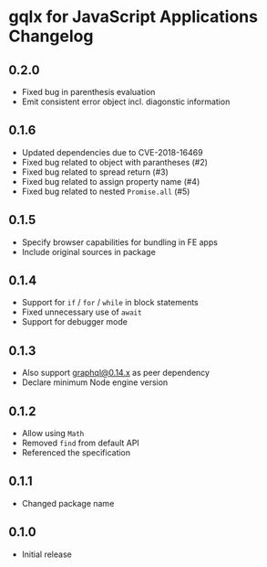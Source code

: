 # gqlx for JavaScript Applications Changelog

## 0.2.0

- Fixed bug in parenthesis evaluation
- Emit consistent error object incl. diagonstic information

## 0.1.6

- Updated dependencies due to CVE-2018-16469
- Fixed bug related to object with parantheses (#2)
- Fixed bug related to spread return (#3)
- Fixed bug related to assign property name (#4)
- Fixed bug related to nested `Promise.all` (#5)

## 0.1.5

- Specify browser capabilities for bundling in FE apps
- Include original sources in package

## 0.1.4

- Support for `if` / `for` / `while` in block statements
- Fixed unnecessary use of `await`
- Support for debugger mode

## 0.1.3

- Also support graphql@0.14.x as peer dependency
- Declare minimum Node engine version

## 0.1.2

- Allow using `Math`
- Removed `find` from default API
- Referenced the specification

## 0.1.1

- Changed package name

## 0.1.0

- Initial release
